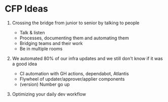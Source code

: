 # CFP Ideas
1. Crossing the bridge from junior to senior by talking to people
	* Talk & listen
	* Processes, documenting them and automating them
	* Bridging teams and their work
	* Be in multiple rooms

2. We automated 80% of our infra updates and we still don't know if it was a good idea
	* CI automation with GH actions, dependabot, Atlantis
	* Flywheel of updater/approver/applier components
	* (version) Number go up

3. Optimizing your daily dev workflow